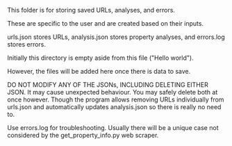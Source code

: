 This folder is for storing saved URLs, analyses, and errors.

These are specific to the user and are created based on their inputs.

urls.json stores URLs, analysis.json stores property analyses, and errors.log stores errors.

Initially this directory is empty aside from this file ("Hello world").

However, the files will be added here once there is data to save.


DO NOT MODIFY ANY OF THE JSONs, INCLUDING DELETING EITHER JSON. It may cause unexpected behaviour. You may safely delete both at once however.
Though the program allows removing URLs individually from urls.json and automatically updates analysis.json so there is really no need to.

Use errors.log for troubleshooting. Usually there will be a unique case not considered by the get_property_info.py web scraper.